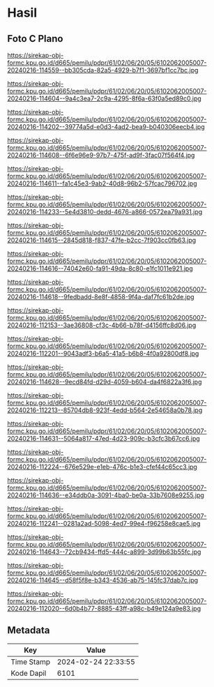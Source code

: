 # Hasil

## Foto C Plano

https://sirekap-obj-formc.kpu.go.id/d665/pemilu/pdpr/61/02/06/20/05/6102062005007-20240216-114559--bb305cda-82a5-4929-b7f1-3697bf1cc7bc.jpg

https://sirekap-obj-formc.kpu.go.id/d665/pemilu/pdpr/61/02/06/20/05/6102062005007-20240216-114604--9a4c3ea7-2c9a-4295-8f6a-63f0a5ed89c0.jpg

https://sirekap-obj-formc.kpu.go.id/d665/pemilu/pdpr/61/02/06/20/05/6102062005007-20240216-114202--39774a5d-e0d3-4ad2-bea9-b040306eecb4.jpg

https://sirekap-obj-formc.kpu.go.id/d665/pemilu/pdpr/61/02/06/20/05/6102062005007-20240216-114608--6f6e96e9-97b7-475f-ad9f-3fac07f564f4.jpg

https://sirekap-obj-formc.kpu.go.id/d665/pemilu/pdpr/61/02/06/20/05/6102062005007-20240216-114611--fa1c45e3-9ab2-40d8-96b2-57fcac796702.jpg

https://sirekap-obj-formc.kpu.go.id/d665/pemilu/pdpr/61/02/06/20/05/6102062005007-20240216-114233--5e4d3810-dedd-4676-a866-0572ea79a931.jpg

https://sirekap-obj-formc.kpu.go.id/d665/pemilu/pdpr/61/02/06/20/05/6102062005007-20240216-114615--2845d818-f837-47fe-b2cc-7f903cc0fb63.jpg

https://sirekap-obj-formc.kpu.go.id/d665/pemilu/pdpr/61/02/06/20/05/6102062005007-20240216-114616--74042e60-fa91-49da-8c80-e1fc1011e921.jpg

https://sirekap-obj-formc.kpu.go.id/d665/pemilu/pdpr/61/02/06/20/05/6102062005007-20240216-114618--9fedbadd-8e8f-4858-9f4a-daf7fc61b2de.jpg

https://sirekap-obj-formc.kpu.go.id/d665/pemilu/pdpr/61/02/06/20/05/6102062005007-20240216-112153--3ae36808-cf3c-4b66-b78f-d4156ffc8d06.jpg

https://sirekap-obj-formc.kpu.go.id/d665/pemilu/pdpr/61/02/06/20/05/6102062005007-20240216-112201--9043adf3-b6a5-41a5-b6b8-4f0a92800df8.jpg

https://sirekap-obj-formc.kpu.go.id/d665/pemilu/pdpr/61/02/06/20/05/6102062005007-20240216-114628--9ecd84fd-d29d-4059-b604-da4f6822a3f6.jpg

https://sirekap-obj-formc.kpu.go.id/d665/pemilu/pdpr/61/02/06/20/05/6102062005007-20240216-112213--85704db8-923f-4edd-b564-2e54658a0b78.jpg

https://sirekap-obj-formc.kpu.go.id/d665/pemilu/pdpr/61/02/06/20/05/6102062005007-20240216-114631--5064a817-47ed-4d23-909c-b3cfc3b67cc6.jpg

https://sirekap-obj-formc.kpu.go.id/d665/pemilu/pdpr/61/02/06/20/05/6102062005007-20240216-112224--676e529e-e1eb-476c-b1e3-cfef44c65cc3.jpg

https://sirekap-obj-formc.kpu.go.id/d665/pemilu/pdpr/61/02/06/20/05/6102062005007-20240216-114636--e34ddb0a-3091-4ba0-be0a-33b7608e9255.jpg

https://sirekap-obj-formc.kpu.go.id/d665/pemilu/pdpr/61/02/06/20/05/6102062005007-20240216-112241--0281a2ad-5098-4ed7-99e4-f96258e8cae5.jpg

https://sirekap-obj-formc.kpu.go.id/d665/pemilu/pdpr/61/02/06/20/05/6102062005007-20240216-114643--72cb9434-ffd5-444c-a899-3d99b63b55fc.jpg

https://sirekap-obj-formc.kpu.go.id/d665/pemilu/pdpr/61/02/06/20/05/6102062005007-20240216-114645--d58f5f8e-b343-4536-ab75-145fc37dab7c.jpg

https://sirekap-obj-formc.kpu.go.id/d665/pemilu/pdpr/61/02/06/20/05/6102062005007-20240216-112020--6d0b4b77-8885-43ff-a98c-b49e124a9e83.jpg


## Metadata

| Key        | Value               |
| ---------- | ------------------- |
| Time Stamp | 2024-02-24 22:33:55 |
| Kode Dapil | 6101                |



